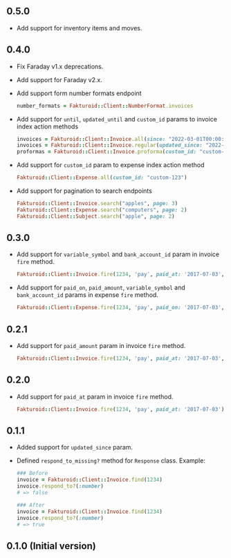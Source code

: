 ## 0.5.0

- Add support for inventory items and moves.

## 0.4.0

- Fix Faraday v1.x deprecations.
- Add support for Faraday v2.x.
- Add support form number formats endpoint

  ```ruby
  number_formats = Fakturoid::Client::NumberFormat.invoices
  ```

- Add support for `until`, `updated_until` and `custom_id`
params to invoice index action methods

  ```ruby
  invoices = Fakturoid::Client::Invoice.all(since: "2022-03-01T00:00:00+01:00", until: "2022-03-31T23:59:59+01:00")
  invoices = Fakturoid::Client::Invoice.regular(updated_since: "2022-03-01T00:00:00+01:00", updated_until: "2022-03-31T23:59:59+01:00")
  proformas = Fakturoid::Client::Invoice.proforma(custom_id: "custom-123")
  ```

- Add support for `custom_id` param to expense index action method

  ```ruby
  Fakturoid::Client::Expense.all(custom_id: "custom-123")
  ```

- Add support for pagination to search endpoints

  ```ruby
  Fakturoid::Client::Invoice.search("apples", page: 3)
  Fakturoid::Client::Expense.search("computers", page: 2)
  Fakturoid::Client::Subject.search("apple", page: 2)
  ```

## 0.3.0

- Add support for `variable_symbol` and `bank_account_id` param in invoice `fire` method.

  ```ruby
  Fakturoid::Client::Invoice.fire(1234, 'pay', paid_at: '2017-07-03', paid_amount: '100.23', variable_symbol: '12345678', bank_account_id: 123)
  ```

- Add support for `paid_on`, `paid_amount`, `variable_symbol` and `bank_account_id` params in expense `fire` method.

  ```ruby
  Fakturoid::Client::Expense.fire(1234, 'pay', paid_on: '2017-07-03', paid_amount: '100.23', variable_symbol: '12345678', bank_account_id: 123)
  ```

## 0.2.1

- Add support for `paid_amount` param in invoice `fire` method.

  ```ruby
  Fakturoid::Client::Invoice.fire(1234, 'pay', paid_at: '2017-07-03', paid_amount: '100.23')
  ```

## 0.2.0

- Add support for `paid_at` param in invoice `fire` method.

  ```ruby
  Fakturoid::Client::Invoice.fire(1234, 'pay', paid_at: '2017-07-03')
  ```

## 0.1.1

- Added support for `updated_since` param.
- Defined `respond_to_missing?` method for `Response` class. Example:

  ```ruby
  ### Before
  invoice = Fakturoid::Client::Invoice.find(1234)
  invoice.respond_to?(:number)
  # => false

  ### After
  invoice = Fakturoid::Client::Invoice.find(1234)
  invoice.respond_to?(:number)
  # => true
  ```

## 0.1.0 (Initial version)
